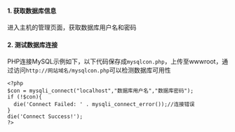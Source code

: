 #### 1.	获取数据库信息
进入主机的管理页面，获取数据库用户名和密码

#### 2. 测试数据库连接
PHP连接MySQL示例如下，以下代码保存成`mysqlcon.php`，上传至wwwroot，通过访问`http://网站域名/mysqlcon.php`可以检测数据库可用性

```
<?php
$con = mysqli_connect("localhost","数据库用户名","数据库密码");
if (!$con){
  die('Connect Failed: ' . mysqli_connect_error());//连接错误
}
die('Connect Success!');
?>
```